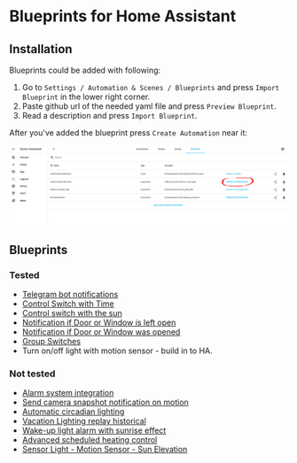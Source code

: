 # Blueprints for Home Assistant
## Installation
Blueprints could be added with following:

1. Go to `Settings / Automation & Scenes / Blueprints` and press `Import Blueprint` in the lower right corner.
2. Paste github url of the needed yaml file and press `Preview Blueprint`.
3. Read a description and press `Import Blueprint`.

After you've added the blueprint press `Create Automation` near it:

![blueprints](./media/blueprints.jpg)

## Blueprints

### Tested

- [Telegram bot notifications](./telegram-bot-notification/README.md)
- [Control Switch with Time](./switch-on-time/README.md)
- [Control switch with the sun](./sun-switch/README.md)
- [Notification if Door or Window is left open](./door-left-open/README.md)
- [Notification if Door or Window was opened](./door-opened-notifications/README.md)
- [Group Switches](./group-switch/README.md)
- Turn on/off light with motion sensor - build in to HA.

### Not tested

- [Alarm system integration](https://github.com/nielsfaber/alarmo)
- [Send camera snapshot notification on motion](https://community.home-assistant.io/t/send-camera-snapshot-notification-on-motion/254565)
- [Automatic circadian lighting](https://community.home-assistant.io/t/automatic-circadian-lighting-match-your-lights-color-temperature-to-the-sun/472105)
- [Vacation Lighting replay historical](https://community.home-assistant.io/t/vacation-lighting-replay-historical-lighting/282435)
- [Wake-up light alarm with sunrise effect](https://community.home-assistant.io/t/wake-up-light-alarm-with-sunrise-effect/255193)
- [Advanced scheduled heating control](https://community.home-assistant.io/t/advanced-scheduled-heating-control/469873)
- [Sensor Light - Motion Sensor - Sun Elevation](https://community.home-assistant.io/t/sensor-light-motion-sensor-sun-elevation-lux-value-scenes-time/481048)